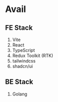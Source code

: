 # Avail

## FE Stack

1. Vite
2. React
3. TypeScript
4. Redux Toolkit (RTK)
5. tailwindcss
6. shadcn/ui

## BE Stack

1. Golang
